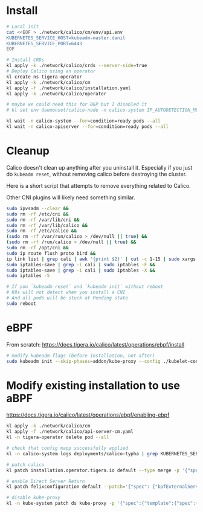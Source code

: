 
# Install

```bash
# Local init
cat <<EOF > ./network/calico/cm/env/api.env
KUBERNETES_SERVICE_HOST=kubeadm-master.danil
KUBERNETES_SERVICE_PORT=6443
EOF

# Install CRDs
kl apply -k ./network/calico/crds --server-side=true
# Deploy Calico using an operator
kl create ns tigera-operator
kl apply -k ./network/calico/cm
kl apply -f ./network/calico/installation.yaml
kl apply -k ./network/calico/operator

# maybe we could need this for BGP but I disabled it
# kl set env daemonset/calico-node -n calico-system IP_AUTODETECTION_METHOD=interface=ens18

kl wait -n calico-system --for=condition=ready pods --all
kl wait -n calico-apiserver --for=condition=ready pods --all
```

# Cleanup

Calico doesn't clean up anything after you uninstall it.
Especially if you just do `kubeadm reset`,
without removing calico before destroying the cluster.

Here is a short script that attempts to remove everything related to Calico.

Other CNI plugins will likely need something similar.

```bash
sudo ipvsadm --clear &&
sudo rm -rf /etc/cni &&
sudo rm -rf /var/lib/cni &&
sudo rm -rf /var/lib/calico &&
sudo rm -rf /etc/calico &&
(sudo rm -rf /var/run/calico > /dev/null || true) &&
(sudo rm -rf /run/calico > /dev/null || true) &&
sudo rm -rf /opt/cni &&
sudo ip route flush proto bird &&
ip link list | grep cali | awk '{print $2}' | cut -c 1-15 | sudo xargs -I {} ip link delete {} &&
sudo iptables-save | grep -i cali | sudo iptables -F &&
sudo iptables-save | grep -i cali | sudo iptables -X &&
sudo iptables -S

# If you `kubeadm reset` and `kubeadm init` without reboot
# K8s will not detect when you install a CNI
# And all pods will be stuck at Pending state
sudo reboot
```

# eBPF

From scratch:
https://docs.tigera.io/calico/latest/operations/ebpf/install

```bash
# modify kubeadm flags (before installation, not after)
sudo kubeadm init --skip-phases=addon/kube-proxy --config ./kubelet-config.yaml
```

# Modify existing installation to use aBPF

https://docs.tigera.io/calico/latest/operations/ebpf/enabling-ebpf

```bash
kl apply -k ./network/calico/cm
kl apply -f ./network/calico/api-server-cm.yaml
kl -n tigera-operator delete pod --all

# check that config mapp successfully applied
kl -n calico-system logs deployments/calico-typha | grep KUBERNETES_SERVICE_HOST

# patch calico
kl patch installation.operator.tigera.io default --type merge -p '{"spec":{"calicoNetwork":{"linuxDataplane":"BPF", "hostPorts":null}}}'

# enable Direct Server Return
kl patch felixconfiguration default --patch='{"spec": {"bpfExternalServiceMode": "DSR"}}'

# disable kube-proxy
kl -n kube-system patch ds kube-proxy -p '{"spec":{"template":{"spec":{"nodeSelector":{"non-calico": "true"}}}}}'
```
